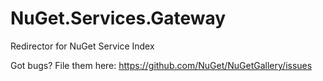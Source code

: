 NuGet.Services.Gateway
===================

Redirector for NuGet Service Index

Got bugs? File them here: https://github.com/NuGet/NuGetGallery/issues
